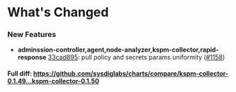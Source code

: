 # What's Changed

### New Features
- **adminssion-controller,agent,node-analyzer,kspm-collector,rapid-response** [33cad895](https://github.com/sysdiglabs/charts/commit/33cad8952395800e2e453de6bbf81851bfe1c608): pull policy and secrets params uniformity ([#1158](https://github.com/sysdiglabs/charts/issues/1158))

#### Full diff: https://github.com/sysdiglabs/charts/compare/kspm-collector-0.1.49...kspm-collector-0.1.50
